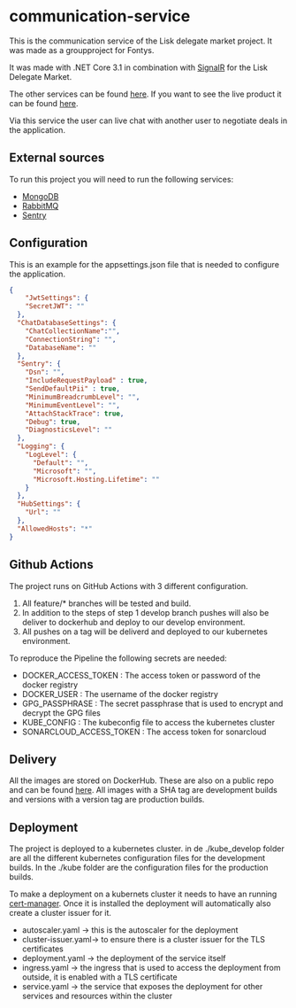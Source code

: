 # communication-service
This is the communication service of the Lisk delegate market project. It was made as a groupproject for Fontys. 

It was made with .NET Core 3.1 in combination with [SignalR](https://dotnet.microsoft.com/apps/aspnet/signalr) for the Lisk Delegate Market.

The other services can be found [here](https://github.com/S65-2-project). If you want to see the live product it can be found [here](https://delegate-market.nl).

Via this service the user can live chat with another user to negotiate deals in the application.

## External sources
To run this project you will need to run the following services:
- [MongoDB](https://www.mongodb.com/re)
- [RabbitMQ](https://www.rabbitmq.com/)
- [Sentry](https://sentry.io)

## Configuration
This is an example for the appsettings.json file that is needed to configure the application. 

```json
{
    "JwtSettings": {
    "SecretJWT": ""
  },
  "ChatDatabaseSettings": {
    "ChatCollectionName":"",
    "ConnectionString": "",
    "DatabaseName": ""
  },
  "Sentry": {
    "Dsn": "",
    "IncludeRequestPayload" : true,
    "SendDefaultPii" : true,
    "MinimumBreadcrumbLevel": "",
    "MinimumEventLevel": "",
    "AttachStackTrace": true,
    "Debug": true,
    "DiagnosticsLevel": ""
  },
  "Logging": {
    "LogLevel": {
      "Default": "",
      "Microsoft": "",
      "Microsoft.Hosting.Lifetime": ""
    }
  },
  "HubSettings": {
    "Url": ""
  },
  "AllowedHosts": "*"
}
```

## Github Actions
The project runs on GitHub Actions with 3 different configuration.

1. All feature/* branches will be tested and build.
2. In addition to the steps of step 1 develop branch pushes will also be deliver to dockerhub and deploy to our develop environment.
3. All pushes on a tag will be deliverd and deployed to our kubernetes environment.   

To reproduce the Pipeline the following secrets are needed:
- DOCKER_ACCESS_TOKEN : The access token or password of the docker registry
- DOCKER_USER : The username of the docker registry
- GPG_PASSPHRASE : The secret passphrase that is used to encrypt and decrypt the GPG files
- KUBE_CONFIG : The kubeconfig file to access the kubernetes cluster
- SONARCLOUD_ACCESS_TOKEN : The access token for sonarcloud

## Delivery
All the images are stored on DockerHub. These are also on a public repo and can be found [here](https://hub.docker.com/repository/docker/s652/communication-service).
All images with a SHA tag are development builds and versions with a version tag are production builds. 

## Deployment
The project is deployed to a kubernetes cluster. in de ./kube_develop folder are all the different kubernetes configuration files for the development builds.  In the ./kube folder are the configuration files for the production builds. 

To make a deployment on a kubernets cluster it needs to have an running [cert-manager](https://cert-manager.io/docs/). Once it is installed the deployment will  automatically also create a cluster issuer for it. 

- autoscaler.yaml -> this is the autoscaler for the deployment
- cluster-issuer.yaml-> to ensure there is a cluster issuer for the TLS certificates
- deployment.yaml -> the deployment of the service itself
- ingress.yaml -> the ingress that is used to access the deployment from outside, it is enabled with a TLS certificate
- service.yaml -> the service that exposes the deployment for other services and resources within the cluster
